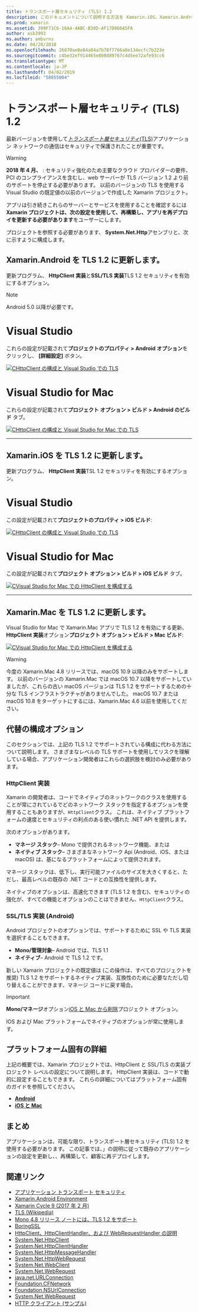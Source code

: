 ```yaml
---
title: トランスポート層セキュリティ (TLS) 1.2
description: このドキュメントについて説明する方法を Xamarin.iOS、Xamarin.Android、Xamarin.Mac プロジェクトの TLS 1.2 を有効にします。 Visual Studio 2019 と Visual Studio for mac。 そう方法を示します
ms.prod: xamarin
ms.assetid: 399F71C6-16A4-4ABC-B30D-AF17D066A5FA
author: asb3993
ms.author: amburns
ms.date: 04/20/2018
ms.openlocfilehash: 26870ae0e84a84a7b78f7766a8e134ecfc7b223e
ms.sourcegitcommit: c4be32ef914465e808d89767c4d5ee72afe93cc6
ms.translationtype: MT
ms.contentlocale: ja-JP
ms.lasthandoff: 04/02/2019
ms.locfileid: "58855004"
---
```

# <a name="transport-layer-security-tls-12"></a>トランスポート層セキュリティ (TLS) 1.2

最新バージョンを使用して[_トランスポート層セキュリティ_(TLS)](https://en.wikipedia.org/wiki/Transport_Layer_Security)アプリケーション ネットワークの通信はセキュリティで保護されたことが重要です。

> [!WARNING]
> **2018 年 4 月、** : セキュリティ強化のため主要なクラウド プロバイダーの要件、PCI のコンプライアンスを含むし、web サーバーが TLS バージョン 1.2 より前のサポートを停止する必要があります。  以前のバージョンの TLS を使用する Visual Studio の既定値の以前のバージョンで作成した Xamarin プロジェクト。
>
> アプリは引き続きこれらのサーバーとサービスを使用することを確認するには**Xamarin プロジェクトは、次の設定を使用して、再構築し、アプリを再デプロイを更新する必要があります**をユーザーにします。

プロジェクトを参照する必要があります、 **System.Net.Http**アセンブリと、次に示すように構成します。

## <a name="update-xamarinandroid-to-tls-12"></a>Xamarin.Android を TLS 1.2 に更新します。

更新プログラム、 **HttpClient 実装**と**SSL/TLS 実装**TLS 1.2 セキュリティを有効にするオプション。

> [!NOTE]
> Android 5.0 以降が必要です。

# [<a name="visual-studio"></a>Visual Studio](#tab/windows)

これらの設定が記載されて**プロジェクトのプロパティ > Android オプション**をクリックし、 **[詳細設定]** ボタン。

[![CHttpClient の構成と Visual Studio での TLS](transport-layer-security-images/android-win-sml.png)](transport-layer-security-images/android-win.png#lightbox)

# [<a name="visual-studio-for-mac"></a>Visual Studio for Mac](#tab/macos)

これらの設定が記載されて**プロジェクト オプション > ビルド > Android のビルド** タブ。

[![CHttpClient の構成と Visual Studio for Mac での TLS](transport-layer-security-images/android-mac-sml.png)](transport-layer-security-images/android-mac.png#lightbox)

-----

## <a name="update-xamarinios-to-tls-12"></a>Xamarin.iOS を TLS 1.2 に更新します。

更新プログラム、 **HttpClient 実装**TSL 1.2 セキュリティを有効にするオプション。

# [<a name="visual-studio"></a>Visual Studio](#tab/windows)

この設定が記載されて**プロジェクトのプロパティ > iOS ビルド**:

[![CHttpClient の構成と Visual Studio での TLS](transport-layer-security-images/ios-win-sml.png)](transport-layer-security-images/ios-win.png#lightbox)

# [<a name="visual-studio-for-mac"></a>Visual Studio for Mac](#tab/macos)

この設定が記載されて**プロジェクト オプション > ビルド > iOS ビルド** タブ。

[![CVisual Studio for Mac での HttpClient を構成する](transport-layer-security-images/ios-mac-sml.png)](transport-layer-security-images/ios-mac.png#lightbox)

-----

## <a name="update-xamarinmac-to-tls-12"></a>Xamarin.Mac を TLS 1.2 に更新します。

Visual Studio for Mac で Xamarin.Mac アプリで TLS 1.2 を有効にする更新、 **HttpClient 実装**オプション**プロジェクト オプション > ビルド > Mac ビルド**:

[![CVisual Studio for Mac での HttpClient を構成する](transport-layer-security-images/macos-mac-sml.png)](transport-layer-security-images/macos-mac.png#lightbox)

> [!WARNING]
> 今度の Xamarin.Mac 4.8 リリースでは、macOS 10.9 以降のみをサポートします。
> 以前のバージョンの Xamarin.Mac では macOS 10.7 以降をサポートしていましたが、これらの古い macOS バージョンは TLS 1.2 をサポートするための十分な TLS インフラストラクチャがありませんでした。 macOS 10.7 または macOS 10.8 をターゲットにするには、Xamarin.Mac 4.6 以前を使用してください。

## <a name="alternative-configuration-options"></a>代替の構成オプション

このセクションでは、上記の TLS 1.2 でサポートされている構成に代わる方法について説明します。
さまざまなレベルの TLS サポートを使用してリスクを理解している場合、アプリケーション開発者はこれらの選択肢を検討のみ必要があります。

### <a name="httpclient-implementation"></a>HttpClient 実装

Xamarin の開発者は、コードでネイティブのネットワークのクラスを使用することが常にされているでどのネットワーク スタックを指定するオプションを使用することもありますが、`HttpClient`クラス。 これは、ネイティブ プラットフォームの速度とセキュリティの利点のある使い慣れた .NET API を提供します。

次のオプションがあります。

- **マネージ スタック**– Mono で提供されるネットワーク機能、または
- **ネイティブ スタック**– さまざまなネットワーク Api (Android、iOS、または macOS) は、基になるプラットフォームによって提供されます。

マネージ スタックは、低下し、実行可能ファイルのサイズを大きくすると、ただし、最高レベルの既存の .NET コードとの互換性を提供します。

ネイティブのオプションは、高速化できます (TLS 1.2 を含む)、セキュリティの強化が、すべての機能とオプションのことはできません、`HttpClient`クラス。

### <a name="ssltls-implementation-android"></a>SSL/TLS 実装 (Android)

Android プロジェクトのオプションでは、サポートするために SSL や TLS 実装を選択することもできます。

- **Mono/管理対象**– Android では、TLS 1.1
- **ネイティブ**– Android で TLS 1.2 です。

新しい Xamarin プロジェクトの既定値は (この操作は、すべてのプロジェクトを推奨) TLS 1.2 をサポートするネイティブ実装、互換性のために必要なただし切り替えることができます、マネージ コードに戻す場合。

> [!IMPORTANT]
> **Mono/マネージ**オプション[iOS と Mac から削除](https://developer.xamarin.com/releases/ios/xamarin.ios_10/xamarin.ios_10.8/)プロジェクト オプション。
>
> IOS および Mac プラットフォームでネイティブのオプションが常に使用します。

## <a name="platform-specific-details"></a>プラットフォーム固有の詳細

上記の概要では、Xamarin プロジェクトでは、HttpClient と SSL/TLS の実装プロジェクト レベルの設定について説明します。 HttpClient 実装は、コードで動的に設定することもできます。 これらの詳細についてはプラットフォーム固有のガイドを参照してください。

- [**Android**](~/android/app-fundamentals/http-stack.md)
- [**iOS と Mac**](~/cross-platform/macios/http-stack.md)

## <a name="summary"></a>まとめ

アプリケーションは、可能な限り、トランスポート層セキュリティ (TLS) 1.2 を使用する必要があります。
この記事では、」の説明に従って既存のアプリケーションの設定を更新し、、再構築して、顧客に再デプロイします。

## <a name="related-links"></a>関連リンク

- [アプリケーション トランスポート セキュリティ](~/ios/app-fundamentals/ats.md)
- [Xamarin.Android Environment](~/android/deploy-test/environment.md)
- [Xamarin Cycle 9 (2017 年 2 月)](https://releases.xamarin.com/stable-release-cycle-9/)
- [TLS (Wikipedia)](https://en.wikipedia.org/wiki/Transport_Layer_Security)
- [Mono 4.8 リリース ノートには、TLS 1.2 をサポート](https://www.mono-project.com/docs/about-mono/releases/4.8.0/#tls-12-support)
- [BoringSSL](https://boringssl.googlesource.com/boringssl/)
- [HttpClient、HttpClientHandler、および WebRequestHandler の説明](https://blogs.msdn.microsoft.com/henrikn/2012/08/07/httpclient-httpclienthandler-and-webrequesthandler-explained/)
- [System.Net.HttpClient](https://msdn.microsoft.com/library/system.net.http.httpclient(v=vs.118).aspx)
- [System.Net.HttpClientHandler](https://msdn.microsoft.com/library/system.net.http.httpclienthandler(v=vs.118).aspx)
- [System.Net.HttpMessageHandler](https://msdn.microsoft.com/library/system.net.http.httpmessagehandler(v=vs.118).aspx)
- [System.Net.HttpWebRequest](https://msdn.microsoft.com/library/system.net.httpwebrequest(v=vs.110).aspx)
- [System.Net.WebClient](https://msdn.microsoft.com/library/system.net.webclient(v=vs.110).aspx)
- [System.Net.WebRequest](https://msdn.microsoft.com/library/system.net.webrequest(v=vs.110).aspx)
- [java.net.URLConnection](https://developer.android.com/reference/java/net/URLConnection.html)
- [Foundation.CFNetwork](xref:CoreFoundation.CFNetwork)
- [Foundation.NSUrlConnection](xref:Foundation.NSUrlConnection)
- [System.Net.WebRequest](https://msdn.microsoft.com/library/system.net.webrequest(v=vs.110).aspx)
- [HTTP クライアント (サンプル)](https://developer.xamarin.com/samples/monotouch/HttpClient/)
